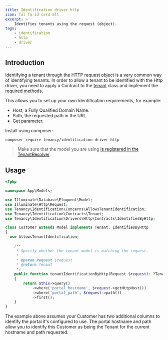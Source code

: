 ```yaml
---
title: Identification driver http
icon: fal fa-id-card-alt
excerpt: >
    Identifies tenants using the request (object).
tags:
    - identification
    - http
    - driver
---
```


## Introduction
Identifying a tenant through the HTTP request object is a very common way of identifying tenants.
In order to allow a tenant to be identified with the Http driver, you
need to apply a Contract to the [tenant](what-is-a-tenant) class and implement the required
methods.

This allows you to set up your own identification requirements, for example:
* Host, a Fully Qualified Domain Name.
* Path, the requested path in the URL.
* Get parameter.

Install using composer:

```bash
composer require tenancy/identification-driver-http
```

> Make sure that the model you are using [is registered in the TenantResolver](identification-general).

## Usage

```php
<?php

namespace App\Models;

use Illuminate\Database\Eloquent\Model;
use Illuminate\Http\Request;
use Tenancy\Identification\Concerns\AllowsTenantIdentification;
use Tenancy\Identification\Contracts\Tenant;
use Tenancy\Identification\Drivers\Http\Contracts\IdentifiesByHttp;

class Customer extends Model implements Tenant, IdentifiesByHttp
{
  use AllowsTenantIdentification;
  
    /**
     * Specify whether the tenant model is matching the request.
     *
     * @param Request $request
     * @return Tenant
     */
    public function tenantIdentificationByHttp(Request $request): ?Tenant
    {
        return $this->query()
            ->where('portal_hostname', $request->getHttpHost())
            ->where('portal_path', $request->path())
            ->first();
    }
}
```

The example above assumes your Customer has two additional columns to identify the portal it's configured to use. The
portal hostname and path allow you to identify this Customer as being the Tenant for the current hostname and path 
requested.

